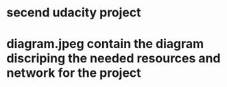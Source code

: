 # secend udacity project
# diagram.jpeg contain the diagram discriping the needed resources and network for the project
